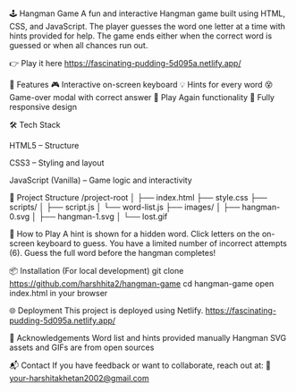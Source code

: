 🕹️ Hangman Game
A fun and interactive Hangman game built using HTML, CSS, and JavaScript. The player guesses the word one letter at a time with hints provided for help. The game ends either when the correct word is guessed or when all chances run out.

👉 Play it here https://fascinating-pudding-5d095a.netlify.app/

🚀 Features
🎮 Interactive on-screen keyboard
💡 Hints for every word
😵 Game-over modal with correct answer
🔁 Play Again functionality
📱 Fully responsive design

🛠️ Tech Stack

HTML5 – Structure

CSS3 – Styling and layout

JavaScript (Vanilla) – Game logic and interactivity

📁 Project Structure
/project-root
│
├── index.html
├── style.css
├── scripts/
│   ├── script.js
│   └── word-list.js
├── images/
│   ├── hangman-0.svg
│   ├── hangman-1.svg
│   └── lost.gif

🧠 How to Play
A hint is shown for a hidden word.
Click letters on the on-screen keyboard to guess.
You have a limited number of incorrect attempts (6).
Guess the full word before the hangman completes!

📦 Installation (For local development)
git clone https://github.com/harshhita2/hangman-game
cd hangman-game
open index.html in your browser

🌐 Deployment
This project is deployed using Netlify.
https://fascinating-pudding-5d095a.netlify.app/

🙌 Acknowledgements
Word list and hints provided manually
Hangman SVG assets and GIFs are from open sources

📬 Contact
If you have feedback or want to collaborate, reach out at:
📧 your-harshitakhetan2002@gmail.com
